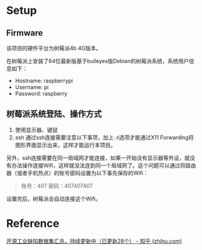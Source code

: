 # Setup
## Firmware
该项目的硬件平台为树莓派4b 4G版本。

在树莓派上安装了64位最新版基于bulleyes版Debian的树莓派系统，系统用户信息如下：

- Hostname: raspberrypi
- Username: pi
- Password: raspberry

## 树莓派系统登陆、操作方式
1. 使用显示器、键鼠
2. ssh
  通过ssh连接需要注意以下事项，加上`-X`选项才能通过X11 Forwarding将图形界面显示出来，这样才能运行本项目。

  另外，ssh连接需要在同一局域网才能连接，如果一开始没有显示器等外设，就没有办法操作连接Wifi，这样就没法连到同一个局域网了。这个问题可以通过将路由器（或者手机热点）的账号密码设置为以下事先保存的Wifi：

  > 账号：407
  > 密码：407407407

  设置完后，树莓派会自动连接这个Wifi。


# Reference
[开源工业缺陷数据集汇总，持续更新中（已更新28个） - 知乎 (zhihu.com)](https://zhuanlan.zhihu.com/p/195699093)
